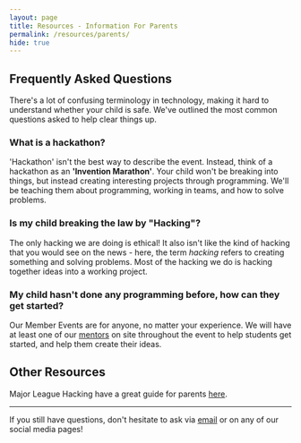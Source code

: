 ```yaml
---
layout: page
title: Resources - Information For Parents
permalink: /resources/parents/
hide: true
---
```


## Frequently Asked Questions

There's a lot of confusing terminology in technology, making it hard to understand whether your child is safe. We've outlined the most common questions asked to help clear things up.

### What is a hackathon?

'Hackathon' isn't the best way to describe the event. Instead, think of a hackathon as an **'Invention Marathon'**. Your child won't be breaking into things, but instead creating interesting projects through programming. We'll be teaching them about programming, working in teams, and how to solve problems.

### Is my child breaking the law by "Hacking"?

The only hacking we are doing is ethical! It also isn't like the kind of hacking that you would see on the news - here, the term *hacking*
refers to creating something and solving problems. Most of the hacking we do is hacking together ideas into a working project. 

### My child hasn't done any programming before, how can they get started?

Our Member Events are for anyone, no matter your experience. We will have at least one of our [mentors](/mentors/) on site throughout the event to help students get started, and help them create their ideas.

## Other Resources

Major League Hacking have a great guide for parents [here](https://mlh.io/parent-hackathon-guide).

--- 

If you still have questions, don't hesitate to ask via [email](mailto:contact@hackathonsforschools.com) or on any of our social media pages!